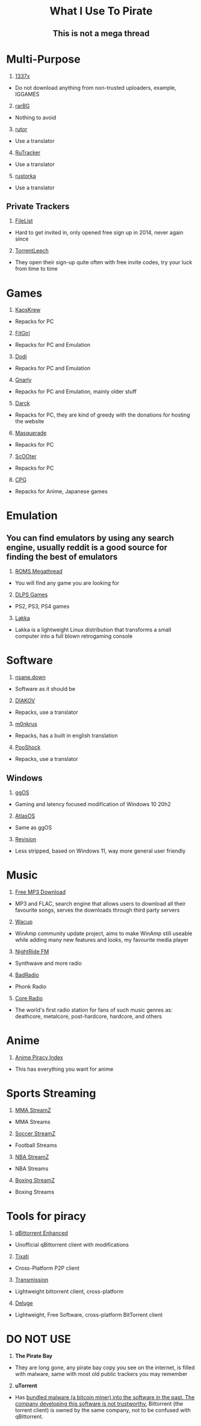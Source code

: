 <h1 align="center">
 What I Use To Pirate
</h1>

<h2 align="center">
This is not a mega thread
</h2> 

# Multi-Purpose

1. [1337x](https://1337x.to/)
- Do not download anything from non-trusted uploaders, example, IGGAMES

2. [rarBG](https://rarbg.to/index80.php)
- Nothing to avoid

3. [rutor](http://www.rutor.info/)
- Use a translator

4. [RuTracker](https://rutracker.org/forum/index.php)
- Use a translator

5. [rustorka](http://rustorka.com/forum/index.php)
- Use a translator

## Private Trackers

1. [FileList](https://filelist.io/)
- Hard to get invited in, only opened free sign up in 2014, never again since

2. [TorrentLeech](https://www.torrentleech.org/)
- They open their sign-up quite often with free invite codes, try your luck from time to time

# Games

1. [KaosKrew](https://kaoskrew.org/)
- Repacks for PC

2. [FitGirl](https://fitgirl-repacks.site/)
- Repacks for PC and Emulation

3. [Dodi](https://dodi-repacks.site/)
- Repacks for PC and Emulation

4. [Gnarly](https://www.gnarly-repacks.site/)
- Repacks for PC and Emulation, mainly older stuff

5. [Darck](https://darckrepacks.com/)
- Repacks for PC, they are kind of greedy with the donations for hosting the website

6. [Masquerade](https://masquerade.site/)
- Repacks for PC

7. [ScOOter](https://scooter-repacks.site/)
- Repacks for PC

8. [CPG](https://cpgrepacks.site/)
- Repacks for Anime, Japanese games

# Emulation
## You can find emulators by using any search engine, usually reddit is a good source for finding the best of emulators

1. [ROMS Megathread](https://r-roms.github.io/)
- You will find any game you are looking for

2. [DLPS Games](https://dlpsgame.org/home/)
- PS2, PS3, PS4 games

3. [Lakka](http://www.lakka.tv/)
- Lakka is a lightweight Linux distribution that transforms a small computer into a full blown retrogaming console

# Software

1. [nsane.down](https://nsaneforums.com/nsane.down/)
- Software as it should be

2. [DIAKOV](https://diakov.net/)
- Repacks, use a translator

3. [m0nkrus](https://w14.monkrus.ws/)
- Repacks, has a built in english translation

4. [PooShock](http://pooshock.ru/)
- Repacks, use a translator
## Windows
1. [ggOS](https://discord.gg/ggos)
- Gaming and latency focused modification of Windows 10 20h2

2. [AtlasOS](https://atlasos.net/)
- Same as ggOS

3. [Revision](https://sites.google.com/view/meetrevision/revios)
- Less stripped, based on Windows 11, way more general user friendly

# Music

1. [Free MP3 Download](https://free-mp3-download.net/)
- MP3 and FLAC, search engine that allows users to download all their favourite songs, serves the downloads through third party servers

2. [Wacup](https://getwacup.com/)
- WinAmp community update project, aims to make WinAmp still useable while adding many new features and looks, my favourite media player

3. [NightRide FM](https://nightride.fm/stations?station=nightride)
- Synthwave and more radio

4. [BadRadio](https://badradio.nz/)
- Phonk Radio

5. [Core Radio](https://coreradio.ru/)
- The world's first radio station for fans of such music genres as: deathcore, metalcore, post-hardcore, hardcore, and others

# Anime

1. [Anime Piracy Index](https://piracy.moe/)
- This has everything you want for anime

# Sports Streaming

1. [MMA StreamZ](https://redditz.mmastreamlinks.com/)
- MMA Streams

2. [Soccer StreamZ](https://redditz.soccerstreamlinks.com/)
- Football Streams

3. [NBA StreamZ](https://reddits.nbastreamlinks.net/)
- NBA Streams

4. [Boxing StreamZ](https://reddits.boxingstreamlinks.com/)
- Boxing Streams

# Tools for piracy

1. [qBittorrent Enhanced](https://github.com/c0re100/qBittorrent-Enhanced-Edition)
- Unofficial qBittorrent client with modifications

2. [Tixati](https://www.tixati.com/)
- Cross-Platform P2P client

3. [Transmission](https://transmissionbt.com/)
- Lightweight bittorrent client, cross-platform

4. [Deluge](https://deluge-torrent.org/)
- Lightweight, Free Software, cross-platform BitTorrent client

# DO NOT USE

1. **The Pirate Bay**
- They are long gone, any pirate bay copy you see on the internet, is filled with malware, same with most old public trackers you may remember

2. **uTorrent**
- Has [bundled malware (a bitcoin miner) into the software in the past. The company developing this software is not trustworthy.](https://www.trustedreviews.com/news/utorrent-silently-installing-bundled-bitcoin-mining-software-2931825) Bittorrent (the torrent client) is owned by the same company, not to be confused with qBittorrent.		
